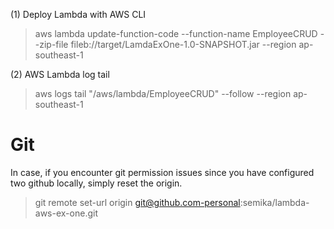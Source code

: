 (1) Deploy Lambda with AWS CLI

> aws lambda update-function-code --function-name EmployeeCRUD --zip-file fileb://target/LamdaExOne-1.0-SNAPSHOT.jar --region ap-southeast-1

(2) AWS Lambda log tail

> aws logs tail "/aws/lambda/EmployeeCRUD" --follow  --region ap-southeast-1
> 
> 
# Git
In case, if you encounter git permission issues since you have configured two github locally, simply reset the origin.
> git remote set-url origin git@github.com-personal:semika/lambda-aws-ex-one.git
